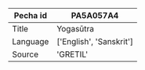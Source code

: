 |Pecha id | PA5A057A4
| --- | --- 
|Title | Yogasūtra 
|Language | ['English', 'Sanskrit']
|Source | 'GRETIL'